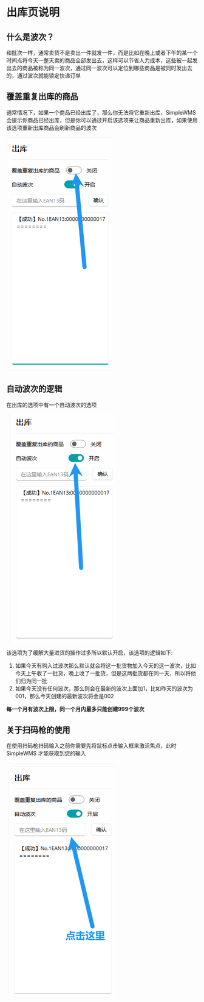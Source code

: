 # 出库页说明

## 什么是波次？

和批次一样，通常卖货不是卖出一件就发一件，而是比如在晚上或者下午的某一个时间点将今天一整天卖的商品全部发出去，这样可以节省人力成本，这些被一起发出去的商品被称为同一波次，通过同一波次可以定位到哪些商品是被同时发出去的，通过波次就能锁定快递订单

## 覆盖重复出库的商品

通常情况下，如果一个商品已经出库了，那么你无法将它重新出库，SimpleWMS 会提示你商品已经出库，但是你可以通过开启该选项来让商品重新出库，如果使用该选项重新出库商品会刷新商品的波次

![image-20240323215327241](./出库页说明.assets/image-20240323215327241.png)

## 自动波次的逻辑

在出库的选项中有一个自动波次的选项

![image-20240323215538621](./出库页说明.assets/image-20240323215538621.png)

该选项为了缓解大量进货的操作过多所以默认开启，该选项的逻辑如下:

1. 如果今天有购入过波次那么默认就会将这一批货物加入今天的这一波次，比如今天上午收了一批货，晚上收了一批货，但是这两批货都在同一天，所以将他们归为同一批
2. 如果今天没有任何波次，那么则会在最新的波次上面加1，比如昨天的波次为001，那么今天创建的最新波次将会是002

**每一个月有波次上限，同一个月内最多只能创建999个波次**

## 关于扫码枪的使用

在使用扫码枪扫码输入之前你需要先将鼠标点击输入框来激活焦点，此时 SimpleWMS 才能获取到您的输入

![image-20240323215448952](./出库页说明.assets/image-20240323215448952.png)